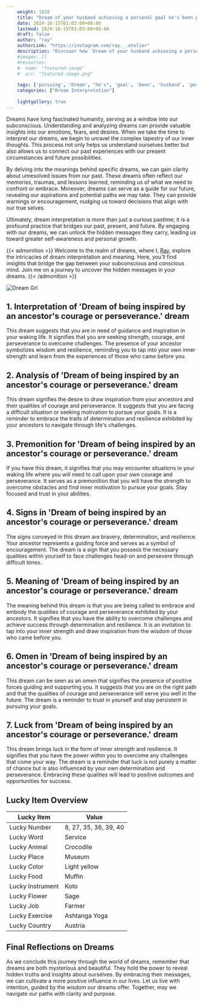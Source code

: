 ```yaml
---
    weight: 1820
    title: "Dream of your husband achieving a personal goal he's been pursuing."  # Assuming 'title' column exists
    date: 2024-10-15T01:03:00+08:00
    lastmod: 2024-10-15T01:03:00+08:00
    draft: false
    author: "ray"
    authorLink: "https://instagram.com/ray._.atelier"
    description: "Discover how 'Dream of your husband achieving a personal goal he's been pursuing.' can interpret your future and uncover its significant meanings in your life."
    #images: []
    #resources:
    #- name: "featured-image"
    #  src: "featured-image.png"
    
    tags: ['pursuing', 'Dream', "he's", 'goal', 'been', 'husband', 'personal', 'achieving']
    categories: ["Dream Interpretation"]
    
    lightgallery: true
---
```

    
Dreams have long fascinated humanity, serving as a window into our subconscious. Understanding and analyzing dreams can provide valuable insights into our emotions, fears, and desires. When we take the time to interpret our dreams, we begin to unravel the complex tapestry of our inner thoughts. This process not only helps us understand ourselves better but also allows us to connect our past experiences with our present circumstances and future possibilities.

By delving into the meanings behind specific dreams, we can gain clarity about unresolved issues from our past. These dreams often reflect our memories, traumas, and lessons learned, reminding us of what we need to confront or embrace. Moreover, dreams can serve as a guide for our future, revealing our aspirations and potential paths we may take. They can provide warnings or encouragement, nudging us toward decisions that align with our true selves.

Ultimately, dream interpretation is more than just a curious pastime; it is a profound practice that bridges our past, present, and future. By engaging with our dreams, we can unlock the hidden messages they carry, leading us toward greater self-awareness and personal growth.

{{< admonition >}}
Welcome to the realm of dreams, where I, [Ray](https://instagram.com/ray._.atelier), explore the intricacies of dream interpretation and meaning. Here, you’ll find insights that bridge the gap between your subconscious and conscious mind. Join me on a journey to uncover the hidden messages in your dreams.
{{< /admonition >}}

![Dream Grl](https://cdn.pixabay.com/photo/2017/11/02/03/35/gothic-2910057_1280.jpg "Dream Grl")

## 1. Interpretation of 'Dream of being inspired by an ancestor's courage or perseverance.' dream
 This dream suggests that you are in need of guidance and inspiration in your waking life. It signifies that you are seeking strength, courage, and perseverance to overcome challenges. The presence of your ancestor symbolizes wisdom and resilience, reminding you to tap into your own inner strength and learn from the experiences of those who came before you.

## 2. Analysis of 'Dream of being inspired by an ancestor's courage or perseverance.' dream
 This dream signifies the desire to draw inspiration from your ancestors and their qualities of courage and perseverance. It suggests that you are facing a difficult situation or seeking motivation to pursue your goals. It is a reminder to embrace the traits of determination and resilience exhibited by your ancestors to navigate through life's challenges.

## 3. Premonition for 'Dream of being inspired by an ancestor's courage or perseverance.' dream
 If you have this dream, it signifies that you may encounter situations in your waking life where you will need to call upon your own courage and perseverance. It serves as a premonition that you will have the strength to overcome obstacles and find inner motivation to pursue your goals. Stay focused and trust in your abilities.

## 4. Signs in 'Dream of being inspired by an ancestor's courage or perseverance.' dream
 The signs conveyed in this dream are bravery, determination, and resilience. Your ancestor represents a guiding force and serves as a symbol of encouragement. The dream is a sign that you possess the necessary qualities within yourself to face challenges head-on and persevere through difficult times.

## 5. Meaning of 'Dream of being inspired by an ancestor's courage or perseverance.' dream
 The meaning behind this dream is that you are being called to embrace and embody the qualities of courage and perseverance exhibited by your ancestors. It signifies that you have the ability to overcome challenges and achieve success through determination and resilience. It is an invitation to tap into your inner strength and draw inspiration from the wisdom of those who came before you.

## 6. Omen in 'Dream of being inspired by an ancestor's courage or perseverance.' dream
 This dream can be seen as an omen that signifies the presence of positive forces guiding and supporting you. It suggests that you are on the right path and that the qualities of courage and perseverance will serve you well in the future. The dream is a reminder to trust in yourself and stay persistent in pursuing your goals.

## 7. Luck from 'Dream of being inspired by an ancestor's courage or perseverance.' dream
 This dream brings luck in the form of inner strength and resilience. It signifies that you have the power within you to overcome any challenges that come your way. The dream is a reminder that luck is not purely a matter of chance but is also influenced by your own determination and perseverance. Embracing these qualities will lead to positive outcomes and opportunities for success.

## Lucky Item Overview
| Lucky Item          | Value              |
|---------------|--------------------|
| Lucky Number        | 8, 27, 35, 36, 39, 40  |
| Lucky Word          | Service |
| Lucky Animal        | Crocodile |
| Lucky Place         | Museum     |
| Lucky Color         | Light yellow     |
| Lucky Food          | Muffin      |
| Lucky Instrument    | Koto |
| Lucky Flower        | Sage    |
| Lucky Job           | Farmer       |
| Lucky Exercise      | Ashtanga Yoga  |
| Lucky Country       | Austria    |


##  Final Reflections on Dreams

As we conclude this journey through the world of dreams, remember that dreams are both mysterious and beautiful. They hold the power to reveal hidden truths and insights about ourselves. By embracing their messages, we can cultivate a more positive influence in our lives. Let us live with intention, guided by the wisdom our dreams offer. Together, may we navigate our paths with clarity and purpose.
